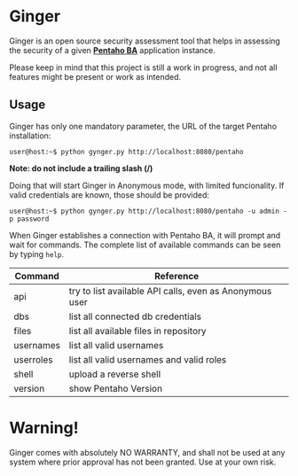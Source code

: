 # Ginger

Ginger is an open source security assessment tool that helps in assessing the security of a given **[Pentaho BA](https://www.hitachivantara.com/en-us/products/data-management-analytics/pentaho.html)** application instance.

Please keep in mind that this project is still a work in progress, and not all features might be present or work as intended.

## Usage

Ginger has only one mandatory parameter, the URL of the target Pentaho installation:

```console
user@host:~$ python gynger.py http://localhost:8080/pentaho
```

**Note: do not include a trailing slash (/)**

Doing that will start Ginger in Anonymous mode, with limited funcionality. If valid credentials are known, those should be provided:

```console
user@host:~$ python gynger.py http://localhost:8080/pentaho -u admin -p password
```

When Ginger establishes a connection with Pentaho BA, it will prompt and wait for commands.
The complete list of available commands can be seen by typing `help`.

Command | Reference
--- | ---
api | try to list available API calls, even as Anonymous user
dbs | list all connected db credentials
files | list all available files in repository
usernames | list all valid usernames
userroles | list all valid usernames and valid roles
shell | upload a reverse shell
version | show Pentaho Version

# Warning!

Ginger comes with absolutely NO WARRANTY,
and shall not be used at any system where prior approval has not been granted.
Use at your own risk.
